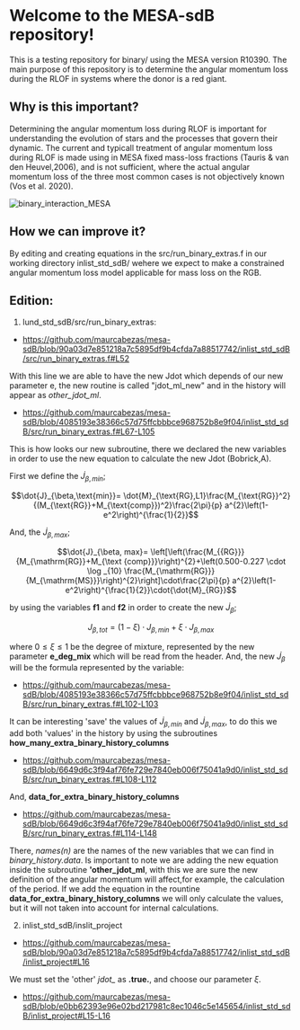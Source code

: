 # Welcome to the MESA-sdB repository! 
This is a testing repository for binary/ using the MESA version R10390. The main purpose of this repository is to determine the angular momentum loss during the RLOF in systems where the donor is a red giant.

## Why is this important?

Determining the angular momentum loss during RLOF is important for understanding the evolution of stars and the processes that govern their dynamic. The current and typicall treatment of angular momentum loss during RLOF is made using in MESA fixed mass-loss fractions (Tauris & van den Heuvel,2006), and is not sufficient, where the actual angular momentum loss of the three most common cases is not objectively known (Vos et al. 2020).

![binary_interaction_MESA](https://user-images.githubusercontent.com/8492276/229100181-cf5664e3-430b-48b3-bd63-52c3ce0b2a73.png)

## How we can improve it?

By editing and creating equations in the src/run_binary_extras.f in our working directory inlist_std_sdB/ wehere we expect to make a constrained angular momentum loss model applicable for mass loss on the RGB.

## Edition:

1) lund_std_sdB/src/run_binary_extras:

  - https://github.com/maurcabezas/mesa-sdB/blob/90a03d7e851218a7c5895df9b4cfda7a88517742/inlist_std_sdB/src/run_binary_extras.f#L52

With this line we are able to have the new Jdot which depends of our new parameter e, the new routine is called "jdot_ml_new" and in the history will appear as *other_jdot_ml*.

  - https://github.com/maurcabezas/mesa-sdB/blob/4085193e38366c57d75ffcbbbce968752b8e9f04/inlist_std_sdB/src/run_binary_extras.f#L67-L105

This is how looks our new subroutine, there we declared the new variables in order to use the new equation to calculate the new Jdot (Bobrick,A).

First we define the $\dot{J}_{\beta,min}$;

```math
\dot{J}_{\beta,\text{min}}= \dot{M}_{\text{RG},L1}\frac{M_{\text{RG}}^2}{(M_{\text{RG}}+M_{\text{comp}})^2}\frac{2\pi}{p} a^{2}\left(1-e^2\right)^{\frac{1}{2}}
```

And, the $\dot{J}_{\beta, max}$;

```math
\dot{J}_{\beta, max}= \left[\left(\frac{M_{{RG}}}{M_{\mathrm{RG}}+M_{\text {comp}}}\right)^{2}+\left(0.500-0.227 \cdot \log _{10} \frac{M_{\mathrm{RG}}}{M_{\mathrm{MS}}}\right)^{2}\right]\cdot\frac{2\pi}{p} a^{2}\left(1-e^2\right)^{\frac{1}{2}}\cdot{\dot{M}_{RG}}
```
by using the variables **f1** and **f2** in order to create the new $\dot{J}_{\beta}$;

```math
{J}_{\beta, tot}=(1-\xi) \cdot J_{\beta,min} + \xi\cdot J_{\beta,max}
```
where $0 \leq \xi \leq 1$ be the degree of mixture, represented by the new parameter **e_deg_mix** which will be read from the header. And, the new $\dot{J}_{\beta}$ will be the formula represented by the variable:

  - https://github.com/maurcabezas/mesa-sdB/blob/4085193e38366c57d75ffcbbbce968752b8e9f04/inlist_std_sdB/src/run_binary_extras.f#L102-L103


It can be interesting 'save' the values of $\dot{J}_{\beta, min}$ and $\dot{J}_{\beta, max}$, to do this we add both 'values' in the history by using the subroutines **how_many_extra_binary_history_columns**

  - https://github.com/maurcabezas/mesa-sdB/blob/6649d6c3f94af76fe729e7840eb006f75041a9d0/inlist_std_sdB/src/run_binary_extras.f#L108-L112

And, **data_for_extra_binary_history_columns**

  - https://github.com/maurcabezas/mesa-sdB/blob/6649d6c3f94af76fe729e7840eb006f75041a9d0/inlist_std_sdB/src/run_binary_extras.f#L114-L148

There, *names(n)* are the names of the new variables that we can find in *binary_history.data*. Is important to note we are adding the new equation inside the subroutine **'other_jdot_ml**, with this we are sure the new definition of the angular momentum will affect,for example, the calculation of the period. If we add the equation in the rountine **data_for_extra_binary_history_columns** we will only calculate the values, but it will not taken into account for internal calculations.

2) inlist_std_sdB/inslit_project

  - https://github.com/maurcabezas/mesa-sdB/blob/90a03d7e851218a7c5895df9b4cfda7a88517742/inlist_std_sdB/inlist_project#L16

We must set the 'other' *jdot_* as **.true.**, and choose our parameter $\xi$.

- https://github.com/maurcabezas/mesa-sdB/blob/e0bb62393e96e02bd217981c8ec1046c5e145654/inlist_std_sdB/inlist_project#L15-L16



